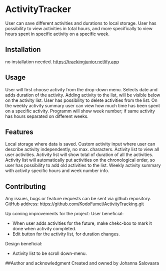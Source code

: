 # ActivityTracker

User can save different activities and durations to local storage. User has possibility to view activities in total hours, and more specifically to view hours spent in specific activity on a specific week.

## Installation
no installation needed.
https://trackingjunior.netlify.app

## Usage

User will first choose activity from the drop-down menu. Selects date and adds duration of the activity.
Adding activity to the list, will be visible below on the activity list.
User has possibility to delete activities from the list. 
On the weekly activity summary user can view how much time has been spent on a specific activity.
Programm will show week number; if same activity has hours separated on different weeks.

## Features

Local storage where data is saved. Custom activity input where user can describe activity independently, no max. characters. Activity list to view all user activities. Activity list will show total of duration of all the activities.
Activity list will automatically put activities on the chronological order, so user has possibility to add old activities to the list. Weekly activity summary with activity specific hours and week number info. 

## Contributing

Any issues, bugs or feature requests can be sent via github repository.
GitHub address: https://github.com/KodoFumei/ActivityTracking.git

Up coming improvements for the project: 
User beneficial:
- When user adds activities for the future, make chekc-box to mark it done when activity completed.
- Edit button for the activity list, for duration changes.

Design beneficial:
- Activity list to be scroll down-menu.

##Author and acknowledgment
Created and owned by Johanna Salovaara


